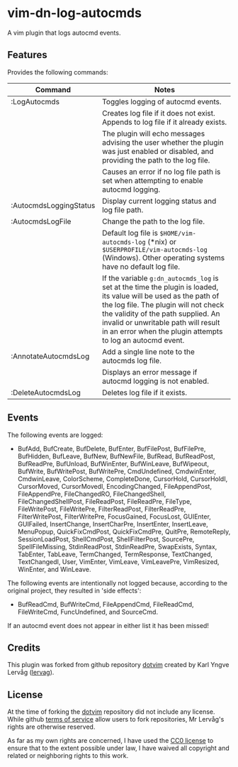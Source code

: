 # vim-dn-log-autocmds #

A vim plugin that logs autocmd events.

## Features ##

Provides the following commands:

|Command               |Notes                                                |
|----------------------|-----------------------------------------------------|
|:LogAutocmds          |Toggles logging of autocmd events.                   |
|                      |Creates log file if it does not exist. Appends to log file if it already exists.|
|                      |The plugin will echo messages advising the user whether the plugin was just enabled or disabled, and providing the path to the log file.|
|                      |Causes an error if no log file path is set when attempting to enable autocmd logging.|
|:AutocmdsLoggingStatus|Display current logging status and log file path.    |
|:AutocmdsLogFile      |Change the path to the log file.                     |
|                      |Default log file is `$HOME/vim-autocmds-log` (*nix) or `$USERPROFILE/vim-autocmds-log` (Windows). Other operating systems have no default log file.|
|                      |If the variable `g:dn_autocmds_log` is set at the time the plugin is loaded, its value will be used as the path of the log file. The plugin will not check the validity of the path supplied. An invalid or unwritable path will result in an error when the plugin attempts to log an autocmd event.|
|:AnnotateAutocmdsLog  |Add a single line note to the autocmds log file.     |
|                      |Displays an error message if autocmd logging is not enabled.|
|:DeleteAutocmdsLog    |Deletes log file if it exists.                       |

## Events ##

The following events are logged:

* BufAdd, BufCreate, BufDelete, BufEnter, BufFilePost, BufFilePre, BufHidden,
  BufLeave, BufNew, BufNewFile, BufRead, BufReadPost, BufReadPre, BufUnload,
  BufWinEnter, BufWinLeave, BufWipeout, BufWrite, BufWritePost, BufWritePre,
  CmdUndefined, CmdwinEnter, CmdwinLeave, ColorScheme, CompleteDone,
  CursorHold, CursorHoldI, CursorMoved, CursorMovedI, EncodingChanged,
  FileAppendPost, FileAppendPre, FileChangedRO, FileChangedShell,
  FileChangedShellPost, FileReadPost, FileReadPre, FileType, FileWritePost,
  FileWritePre, FilterReadPost, FilterReadPre, FilterWritePost, FilterWritePre,
  FocusGained, FocusLost, GUIEnter, GUIFailed, InsertChange, InsertCharPre,
  InsertEnter, InsertLeave, MenuPopup, QuickFixCmdPost, QuickFixCmdPre,
  QuitPre, RemoteReply, SessionLoadPost, ShellCmdPost, ShellFilterPost,
  SourcePre, SpellFileMissing, StdinReadPost, StdinReadPre, SwapExists, Syntax,
  TabEnter, TabLeave, TermChanged, TermResponse, TextChanged, TextChangedI,
  User, VimEnter, VimLeave, VimLeavePre, VimResized, WinEnter, and WinLeave.

The following events are intentionally not logged because, according to the
original project, they resulted in 'side effects':

* BufReadCmd, BufWriteCmd, FileAppendCmd, FileReadCmd, FileWriteCmd,
  FuncUndefined, and SourceCmd.

If an autocmd event does not appear in either list it has been missed!

## Credits ##

This plugin was forked from github repository
[dotvim](https://github.com/lervag/dotvim) created by Karl Yngve Lervåg
([lervag](https://github.com/lervag)).

## License ##

At the time of forking the [dotvim](https://github.com/lervag/dotvim)
repository did not include any license. While github [terms of
service](https://help.github.com/articles/github-terms-of-service/) allow users
to fork repositories, Mr Lervåg's rights are otherwise reserved.

As far as my own rights are concerned, I have used the [CC0
license](http://creativecommons.org/publicdomain/zero/1.0/) to ensure that to
the extent possible under law, I have waived all copyright and related or
neighboring rights to this work.

